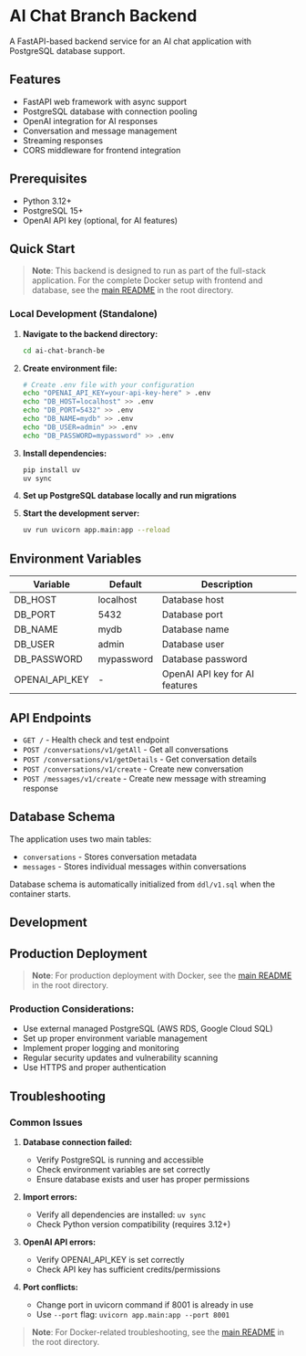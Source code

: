 # AI Chat Branch Backend

A FastAPI-based backend service for an AI chat application with PostgreSQL database support.

## Features

- FastAPI web framework with async support
- PostgreSQL database with connection pooling
- OpenAI integration for AI responses
- Conversation and message management
- Streaming responses
- CORS middleware for frontend integration

## Prerequisites

- Python 3.12+
- PostgreSQL 15+
- OpenAI API key (optional, for AI features)

## Quick Start

> **Note**: This backend is designed to run as part of the full-stack application. For the complete Docker setup with frontend and database, see the [main README](../README.md) in the root directory.

### Local Development (Standalone)

1. **Navigate to the backend directory:**
   ```bash
   cd ai-chat-branch-be
   ```

2. **Create environment file:**
   ```bash
   # Create .env file with your configuration
   echo "OPENAI_API_KEY=your-api-key-here" > .env
   echo "DB_HOST=localhost" >> .env
   echo "DB_PORT=5432" >> .env
   echo "DB_NAME=mydb" >> .env
   echo "DB_USER=admin" >> .env
   echo "DB_PASSWORD=mypassword" >> .env
   ```

3. **Install dependencies:**
   ```bash
   pip install uv
   uv sync
   ```

4. **Set up PostgreSQL database locally and run migrations**

5. **Start the development server:**
   ```bash
   uv run uvicorn app.main:app --reload
   ```

## Environment Variables

| Variable | Default | Description |
|----------|---------|-------------|
| DB_HOST | localhost | Database host |
| DB_PORT | 5432 | Database port |
| DB_NAME | mydb | Database name |
| DB_USER | admin | Database user |
| DB_PASSWORD | mypassword | Database password |
| OPENAI_API_KEY | - | OpenAI API key for AI features |

## API Endpoints

- `GET /` - Health check and test endpoint
- `POST /conversations/v1/getAll` - Get all conversations
- `POST /conversations/v1/getDetails` - Get conversation details
- `POST /conversations/v1/create` - Create new conversation
- `POST /messages/v1/create` - Create new message with streaming response

## Database Schema

The application uses two main tables:
- `conversations` - Stores conversation metadata
- `messages` - Stores individual messages within conversations

Database schema is automatically initialized from `ddl/v1.sql` when the container starts.

## Development

## Production Deployment

> **Note**: For production deployment with Docker, see the [main README](../README.md) in the root directory.

### Production Considerations:
- Use external managed PostgreSQL (AWS RDS, Google Cloud SQL)
- Set up proper environment variable management
- Implement proper logging and monitoring
- Regular security updates and vulnerability scanning
- Use HTTPS and proper authentication

## Troubleshooting

### Common Issues

1. **Database connection failed:**
   - Verify PostgreSQL is running and accessible
   - Check environment variables are set correctly
   - Ensure database exists and user has proper permissions

2. **Import errors:**
   - Verify all dependencies are installed: `uv sync`
   - Check Python version compatibility (requires 3.12+)

3. **OpenAI API errors:**
   - Verify OPENAI_API_KEY is set correctly
   - Check API key has sufficient credits/permissions

4. **Port conflicts:**
   - Change port in uvicorn command if 8001 is already in use
   - Use `--port` flag: `uvicorn app.main:app --port 8001`

> **Note**: For Docker-related troubleshooting, see the [main README](../README.md) in the root directory.
